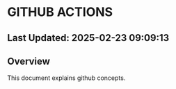 # GITHUB ACTIONS

## Last Updated: 2025-02-23 09:09:13

## Overview
This document explains github concepts.
